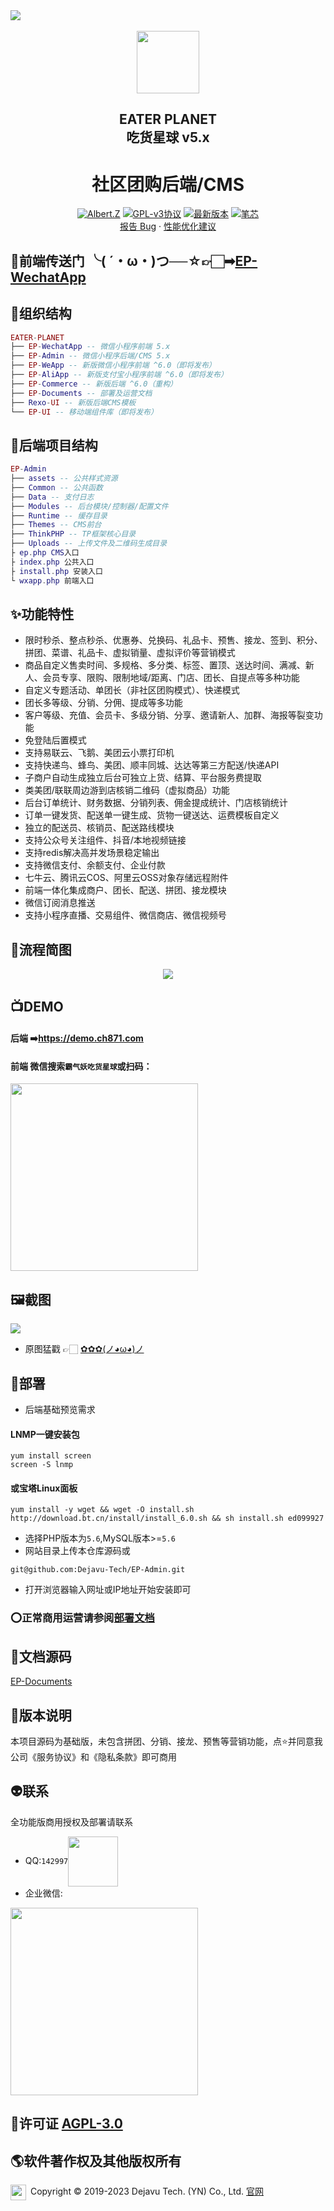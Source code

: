 
<img src="https://image.ch871.com/backscreen.png"/>
<div align="center">
  <br/>
  <img align="center" src="https://image.ch871.com/new_logo.png" style="width:100px"/>
  <h2>EATER PLANET<br/>吃货星球 v5.x</h2>
</div>
<h1 align="center">社区团购后端/CMS</h1>
<p align="center">
  <a href="http://wpa.qq.com/msgrd?v=3&uin=142997&site=qq&menu=yes"><img alt="Albert.Z" src="https://img.shields.io/badge/Author-Albert.Z-blue.svg"></a>
  <a href="https://github.com/Dejavu-Tech/EP-Admin/License"><img alt="GPL-v3协议" src="https://img.shields.io/badge/GPL-v3-red"></a>
  <a href="https://github.com/Dejavu-Tech/EP-Admin/releases"><img alt="最新版本" src="https://img.shields.io/badge/version-5.1.0-brightgreen"></a>
  <a href="https://img.shields.io/github/stars/Dejavu-Tech/EP-Admin.svg?style=social&label=Stars"><img alt="笔芯" src="https://img.shields.io/github/stars/Dejavu-Tech/EP-Admin.svg?style=social&label=Stars"></a>

  <br/>
  <a href="https://github.com/Dejavu-Tech/EP-Admin/issues/new/choose">报告 Bug</a>&nbsp;·&nbsp;<a href="https://github.com/Dejavu-Tech/EP-Admin/new/choose">性能优化建议</a>
</p>


## 🌻前端传送门 ╰( ´・ω・)つ──☆👉🏻️➡<a href="https://github.com/Dejavu-Tech/EP-WechatApp">EP-WechatApp</a>


## 💾组织结构
``` lua
EATER-PLANET
├── EP-WechatApp -- 微信小程序前端 5.x
├── EP-Admin -- 微信小程序后端/CMS 5.x
├── EP-WeApp -- 新版微信小程序前端 ^6.0（即将发布）
├── EP-AliApp -- 新版支付宝小程序前端 ^6.0（即将发布）
├── EP-Commerce -- 新版后端 ^6.0（重构）
├── EP-Documents -- 部署及运营文档
├── Rexo-UI -- 新版后端CMS模板
└── EP-UI -- 移动端组件库（即将发布）
```

## 🧬后端项目结构
``` lua
EP-Admin
├── assets -- 公共样式资源
├── Common -- 公共函数
├── Data -- 支付日志
├── Modules -- 后台模块/控制器/配置文件
├── Runtime -- 缓存目录
├── Themes -- CMS前台
├── ThinkPHP -- TP框架核心目录
├── Uploads -- 上传文件及二维码生成目录
├ ep.php CMS入口
├ index.php 公共入口
├ install.php 安装入口
└ wxapp.php 前端入口
```

## ✨功能特性
- 限时秒杀、整点秒杀、优惠券、兑换码、礼品卡、预售、接龙、签到、积分、拼团、菜谱、礼品卡、虚拟销量、虚拟评价等营销模式
- 商品自定义售卖时间、多规格、多分类、标签、置顶、送达时间、满减、新人、会员专享、限购、限制地域/距离、门店、团长、自提点等多种功能
- 自定义专题活动、单团长（非社区团购模式）、快递模式
- 团长多等级、分销、分佣、提成等多功能
- 客户等级、充值、会员卡、多级分销、分享、邀请新人、加群、海报等裂变功能
- 免登陆后置模式
- 支持易联云、飞鹅、美团云小票打印机
- 支持快递鸟、蜂鸟、美团、顺丰同城、达达等第三方配送/快递API
- 子商户自动生成独立后台可独立上货、结算、平台服务费提取
- 类美团/联联周边游到店核销二维码（虚拟商品）功能
- 后台订单统计、财务数据、分销列表、佣金提成统计、门店核销统计
- 订单一键发货、配送单一键生成、货物一键送达、运费模板自定义
- 独立的配送员、核销员、配送路线模块
- 支持公众号关注组件、抖音/本地视频链接
- 支持redis解决高并发场景稳定输出
- 支持微信支付、余额支付、企业付款
- 七牛云、腾讯云COS、阿里云OSS对象存储远程附件
- 前端一体化集成商户、团长、配送、拼团、接龙模块
- 微信订阅消息推送
- 支持小程序直播、交易组件、微信商店、微信视频号

## 🐶流程简图
<div align="center">
  <img src="https://image.ch871.com/flow.png"/>
</div>


## 📺DEMO
#### 后端 ➡️<a href="https://demo.ch871.com">https://demo.ch871.com</a>

#### 前端 微信搜索`霸气妖吃货星球`或扫码：
<img src="https://image.ch871.com/ep-qrcode.png" width="300px" /> 


## 🖼️截图
<img src="https://image.ch871.com/backall-screen2.png"/>

- 原图猛戳 👉🏻 <a target="_blank" href="https://image.ch871.com/backall-screen2.png">✿✿✿(ノ◕ω◕)ノ</a>

## 🦍部署
- 后端基础预览需求
#### LNMP一键安装包
````
yum install screen
screen -S lnmp
````
#### 或宝塔Linux面板
````
yum install -y wget && wget -O install.sh http://download.bt.cn/install/install_6.0.sh && sh install.sh ed099927
````
- 选择PHP版本为`5.6`,MySQL版本>=`5.6`
- 网站目录上传本仓库源码或
````
git@github.com:Dejavu-Tech/EP-Admin.git
````
- 打开浏览器输入网址或IP地址开始安装即可
### ⭕正常商用运营请参阅<a href="https://docs.ch871.com">部署文档</a>

## 🔎文档源码
<a target="_blank" href="https://github.com/Dejavu-Tech/EP-Documents">EP-Documents</a>


## 🔨版本说明
本项目源码为基础版，未包含拼团、分销、接龙、预售等营销功能，点⭐并同意我公司《服务协议》和《隐私条款》即可商用

## 👽联系
全功能版商用授权及部署请联系
- QQ:`142997`<a target="_blank" href="http://wpa.qq.com/msgrd?v=3&uin=142997&site=qq&menu=yes"><img width=80px align=center src="https://image.ch871.com/qq-contact .png"/></a>
- 企业微信:  
<img src="https://image.ch871.com/qywx-contact .png" width="300px" />

## 📜许可证 [AGPL-3.0](https://github.com/Dejavu-Tech/EP-Admin/License)

## 🌎️软件著作权及其他版权所有
<img src="https://image.ch871.com/rexotech.png" width="25px" align="left"/> 
&nbsp;Copyright © 2019-2023 Dejavu Tech. (YN) Co., Ltd. <a href="https://www.rexotech.cn">官网</a>
